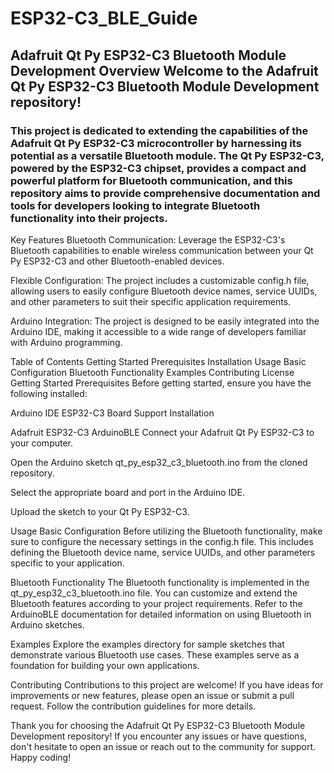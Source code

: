 # ESP32-C3_BLE_Guide

## Adafruit Qt Py ESP32-C3 Bluetooth Module Development Overview Welcome to the Adafruit Qt Py ESP32-C3 Bluetooth Module Development repository!

### This project is dedicated to extending the capabilities of the Adafruit Qt Py ESP32-C3 microcontroller by harnessing its potential as a versatile Bluetooth module. The Qt Py ESP32-C3, powered by the ESP32-C3 chipset, provides a compact and powerful platform for Bluetooth communication, and this repository aims to provide comprehensive documentation and tools for developers looking to integrate Bluetooth functionality into their projects.
Key Features Bluetooth Communication: Leverage the ESP32-C3's Bluetooth capabilities to enable wireless communication between your Qt Py ESP32-C3 and other Bluetooth-enabled devices.

Flexible Configuration: The project includes a customizable config.h file, allowing users to easily configure Bluetooth device names, service UUIDs, and other parameters to suit their specific application requirements.

Arduino Integration: The project is designed to be easily integrated into the Arduino IDE, making it accessible to a wide range of developers familiar with Arduino programming.

Table of Contents Getting Started Prerequisites Installation Usage Basic Configuration Bluetooth Functionality Examples Contributing License Getting Started Prerequisites Before getting started, ensure you have the following installed:

Arduino IDE ESP32-C3 Board Support Installation



Adafruit ESP32-C3 ArduinoBLE Connect your Adafruit Qt Py ESP32-C3 to your computer.

Open the Arduino sketch qt_py_esp32_c3_bluetooth.ino from the cloned repository.

Select the appropriate board and port in the Arduino IDE.

Upload the sketch to your Qt Py ESP32-C3.

Usage Basic Configuration Before utilizing the Bluetooth functionality, make sure to configure the necessary settings in the config.h file. This includes defining the Bluetooth device name, service UUIDs, and other parameters specific to your application.

Bluetooth Functionality The Bluetooth functionality is implemented in the qt_py_esp32_c3_bluetooth.ino file. You can customize and extend the Bluetooth features according to your project requirements. Refer to the ArduinoBLE documentation for detailed information on using Bluetooth in Arduino sketches.

Examples Explore the examples directory for sample sketches that demonstrate various Bluetooth use cases. These examples serve as a foundation for building your own applications.

Contributing Contributions to this project are welcome! If you have ideas for improvements or new features, please open an issue or submit a pull request. Follow the contribution guidelines for more details.

Thank you for choosing the Adafruit Qt Py ESP32-C3 Bluetooth Module Development repository! If you encounter any issues or have questions, don't hesitate to open an issue or reach out to the community for support. Happy coding!
